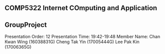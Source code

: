 ## COMP5322 Internet COmputing and Application
## GroupProject
Presentation Order: 12
Presentation Time: 19:42-19:48
Member Name:
Chan Kwan Wing (16038831G)
Cheng Tak Yin (17005444G)
Lee Pak Kin (17006365G)